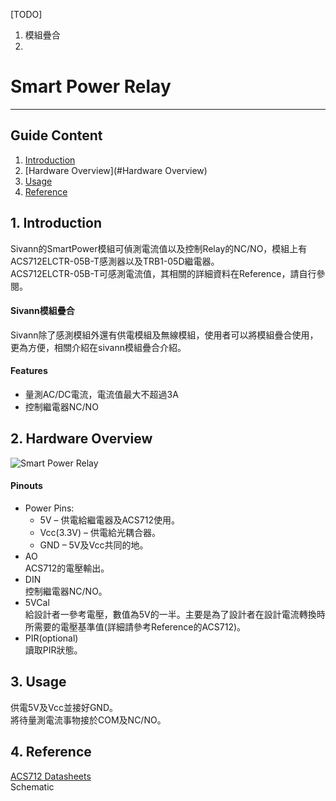 [TODO]  
1. 模組疊合  
2.   

# Smart Power Relay  
---  

## Guide Content  

1. [Introduction](#Introduction)  
2. [Hardware Overview](#Hardware Overview)  
3. [Usage](#Usage)  
4. [Reference](#Reference)  


<a name="Introduction"></a>
## 1. Introduction  

Sivann的SmartPower模組可偵測電流值以及控制Relay的NC/NO，模組上有ACS712ELCTR-05B-T感測器以及TRB1-05D繼電器。  
ACS712ELCTR-05B-T可感測電流值，其相關的詳細資料在Reference，請自行參閱。  
#### Sivann模組疊合  
Sivann除了感測模組外還有供電模組及無線模組，使用者可以將模組疊合使用，更為方便，相關介紹在sivann模組疊合介紹。  
#### Features  
 * 量測AC/DC電流，電流值最大不超過3A  
 * 控制繼電器NC/NO  

<a name="Hardware Overview"></a>
## 2. Hardware Overview  

![Smart Power Relay](http://i.imgur.com/GWADze7.png "Smart Power Relay")  

#### Pinouts  
* Power Pins:  
  * 5V – 供電給繼電器及ACS712使用。  
  * Vcc(3.3V) – 供電給光耦合器。  
  * GND – 5V及Vcc共同的地。   
* AO  
ACS712的電壓輸出。  
* DIN  
控制繼電器NC/NO。  
* 5VCal  
給設計者一參考電壓，數值為5V的一半。主要是為了設計者在設計電流轉換時所需要的電壓基準值(詳細請參考Reference的ACS712)。  
* PIR(optional)  
讀取PIR狀態。  

<a name="Usage"></a>
## 3. Usage  

供電5V及Vcc並接好GND。  
將待量測電流事物接於COM及NC/NO。  

<a name="Reference"></a>
## 4. Reference  
 
[ACS712 Datasheets](http://pdf1.alldatasheet.com/datasheet-pdf/view/168326/ALLEGRO/ACS712.html "ACS712")  
Schematic  

